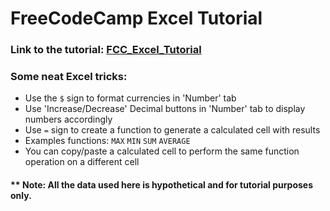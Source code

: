 # FreeCodeCamp Excel Tutorial

### Link to the tutorial: [FCC_Excel_Tutorial](https://www.youtube.com/watch?v=Vl0H-qTclOg)

### Some neat Excel tricks:

* Use the ```$``` sign to format currencies in 'Number' tab
* Use 'Increase/Decrease' Decimal buttons in 'Number' tab to display numbers accordingly
* Use ```=``` sign to create a function to generate a calculated cell with results
* Examples functions: ```MAX``` ```MIN``` ```SUM``` ```AVERAGE``` 
* You can copy/paste a calculated cell to perform the same function operation on a different cell


#### ** Note: All the data used here is hypothetical and for tutorial purposes only.